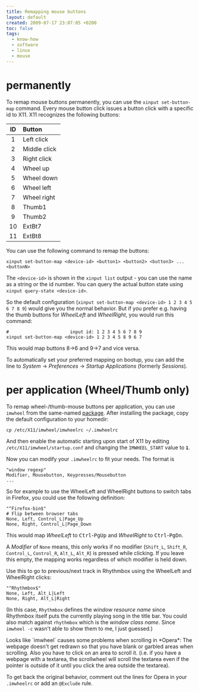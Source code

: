 ```yaml
---
title: Remapping mouse buttons
layout: default
created: 2009-07-17 23:07:05 +0200
toc: false
tags:
  - know-how
  - software
  - linux
  - mouse
---
```

permanently
===========

To remap mouse buttons permanently, you can use the `xinput set-button-map` command. Every mouse button click issues a button click with a specific id to X11. X11 recognizes the following buttons:

| ID | Button        |
|:--:|:--------------|
|  1 | Left click    |
|  2 | Middle click  |
|  3 | Right click   |
|  4 | Wheel up      |
|  5 | Wheel down    |
|  6 | Wheel left    |
|  7 | Wheel right   |
|  8 | Thumb1        |
|  9 | Thumb2        |
| 10 | ExtBt7        |
| 11 | ExtBt8        |

You can use the following command to remap the buttons:

    xinput set-button-map <device-id> <button1> <button2> <button3> ... <buttonN>

The `<device-id>` is shown in the `xinput list` output - you can use the name as a string or the id number. You can query the actual button state using `xinput query-state <device-id>`.

So the default configuration (`xinput set-button-map <device-id> 1 2 3 4 5 6 7 8 9`) would give you the normal behavior.
But if you prefer e.g. having the thumb buttons for *WheelLeft* and *WheelRight*, you would run this command:

    #                       input id: 1 2 3 4 5 6 7 8 9
    xinput set-button-map <device-id> 1 2 3 4 5 8 9 6 7

This would map buttons 8→6 and 9→7 and vice versa.

To automatically set your preferred mapping on bootup, you can add the line to *System* → *Preferences* → *Startup Applications* (formerly *Sessions*).


per application (Wheel/Thumb only)
==================================

To remap wheel-/thumb-mouse buttons per application, you can use `imwheel` from the same-named [package](apt://imwheel). After installing the package, copy the default configuration to your homedir:

    cp /etc/X11/imwheel/imwheelrc ~/.imwheelrc

And then enable the automatic starting upon start of X11 by editing `/etc/X11/imwheel/startup.conf` and changing the `IMWHEEL_START` value to **`1`**.

Now you can modify your `.imwheelrc` to fit your needs. The format is

    "window regexp"
    Modifier, Mousebutton, Keypresses/Mousebutton
    ...

So for example to use the WheelLeft and WheelRight buttons to switch tabs in Firefox, you could use the following definition:

    "^Firefox-bin$"
    # Flip between browser tabs
    None, Left, Control_L|Page_Up
    None, Right, Control_L|Page_Down

This would map *WheelLeft* to <kbd>Ctrl</kbd>-<kbd>PgUp</kbd> and *WheelRight* to <kbd>Ctrl</kbd>-<kbd>PgDn</kbd>.

A *Modifier* of `None` means, this only works if no modifier (`Shift_L`, `Shift_R`, `Control_L`, `Control_R`, `Alt_L`, `Alt_R`) is pressed while clicking.
If you leave this empty, the mapping works regardless of which modifier is held down.

Use this to go to previous/next track in Rhythmbox using the WheelLeft and WheelRight clicks:

    "^Rhythmbox$"
    None, Left, Alt_L|Left
    None, Right, Alt_L|Right

(In this case, `Rhythmbox` defines the *window resource name* since Rhythmbox itself puts the currently playing song in the title bar.
You could also match against `rhythmbox` which is the *window class name*. Since `imwheel -c` wasn't able to show them to me, I just guessed.)

<p><div class="noteimportant" markdown="1">
Looks like `imwheel` causes some problems when scrolling in *Opera*: The webpage doesn't get redrawn so that you have
blank or garbled areas when scrolling. Also you have to click on an area to scroll it. (i.e. if you have a webpage with a textarea,
the scrollwheel will scroll the textarea even if the pointer is outside of it until you click the area outside the textarea).

To get back the original behavior, comment out the lines for Opera in your `.imwheelrc` or add an `@Exclude` rule.
</div></p>
